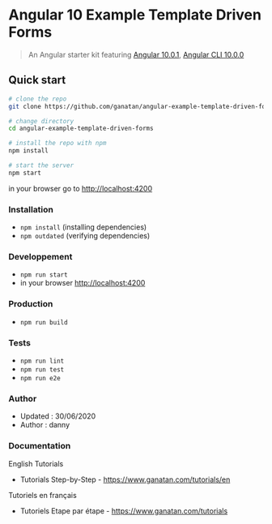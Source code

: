 # Angular 10 Example Template Driven Forms

> An Angular starter kit featuring [Angular 10.0.1](https://angular.io), [Angular CLI 10.0.0](https://cli.angular.io/)


## Quick start

```bash
# clone the repo
git clone https://github.com/ganatan/angular-example-template-driven-forms.git

# change directory
cd angular-example-template-driven-forms

# install the repo with npm
npm install

# start the server
npm start

```
in your browser go to [http://localhost:4200](http://localhost:4200) 

### Installation
* `npm install` (installing dependencies)
* `npm outdated` (verifying dependencies)

### Developpement
* `npm run start`
* in your browser [http://localhost:4200](http://localhost:4200) 

### Production 
* `npm run build`

### Tests
* `npm run lint`
* `npm run test`
* `npm run e2e`

### Author
* Updated : 30/06/2020
* Author  : danny

### Documentation

English Tutorials
- Tutorials Step-by-Step - https://www.ganatan.com/tutorials/en

Tutoriels en français
- Tutoriels Etape par étape - https://www.ganatan.com/tutorials
